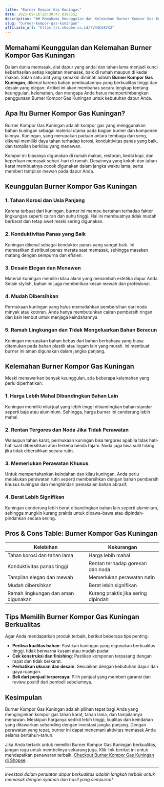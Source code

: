 ```yaml
---
title: "Burner Kompor Gas Kuningan"
date: 2025-09-16T20:30:47.838755Z
description: "## Memahami Keunggulan dan Kelemahan Burner Kompor Gas Kuningan..."
slug: "burner-kompor-gas-kuningan"
affiliate_url: "https://s.shopee.co.id/7V44C68VX2"
---
```

## Memahami Keunggulan dan Kelemahan Burner Kompor Gas Kuningan

Dalam dunia memasak, alat dapur yang andal dan tahan lama menjadi kunci keberhasilan setiap kegiatan memasak, baik di rumah maupun di kedai makan. Salah satu alat yang semakin diminati adalah **Burner Kompor Gas Kuningan**, dikenal karena bahan pembuatannya yang berkualitas tinggi dan desain yang elegan. Artikel ini akan membahas secara lengkap tentang keunggulan, kelemahan, dan mengapa Anda harus mempertimbangkan penggunaan Burner Kompor Gas Kuningan untuk kebutuhan dapur Anda.

## Apa Itu Burner Kompor Gas Kuningan?

Burner Kompor Gas Kuningan adalah kompor gas yang menggunakan bahan kuningan sebagai material utama pada bagian burner dan komponen lainnya. Kuningan, yang merupakan paduan antara tembaga dan seng, dikenal memiliki daya tahan terhadap korosi, konduktivitas panas yang baik, dan tampilan berkilau yang menawan.

Kompor ini biasanya digunakan di rumah makan, restoran, kedai kopi, dan keperluan memasak sehari-hari di rumah. Desainnya yang kokoh dan tahan karat membuatnya cocok digunakan dalam jangka waktu lama, serta memberi tampilan mewah pada dapur Anda.

## Keunggulan Burner Kompor Gas Kuningan

### 1. Tahan Korosi dan Usia Panjang

Karena terbuat dari kuningan, burner ini mampu bertahan terhadap faktor lingkungan seperti cairan dan suhu tinggi. Hal ini membuatnya tidak mudah berkarat dan tetap awet meski sering digunakan.

### 2. Konduktivitas Panas yang Baik

Kuningan dikenal sebagai konduktor panas yang sangat baik. Ini memastikan distribusi panas merata saat memasak, sehingga masakan matang dengan sempurna dan efisien.

### 3. Desain Elegan dan Menawan

Material kuningan memiliki kilau alami yang menambah estetika dapur Anda. Selain stylish, bahan ini juga memberikan kesan mewah dan profesional.

### 4. Mudah Dibersihkan

Permukaan kuningan yang halus memudahkan pembersihan dari noda minyak atau kotoran. Anda hanya membutuhkan cairan pembersih ringan dan kain lembut untuk menjaga keindahannya.

### 5. Ramah Lingkungan dan Tidak Mengeluarkan Bahan Beracun

Kuningan merupakan bahan bebas dari bahan berbahaya yang biasa ditemukan pada bahan plastik atau logam lain yang murah. Ini membuat burner ini aman digunakan dalam jangka panjang.

## Kelemahan Burner Kompor Gas Kuningan

Meski menawarkan banyak keunggulan, ada beberapa kelemahan yang perlu diperhatikan:

### 1. Harga Lebih Mahal Dibandingkan Bahan Lain

Kuningan memiliki nilai jual yang lebih tinggi dibandingkan bahan standar seperti baja atau aluminium. Sehingga, harga burner ini cenderung lebih mahal.

### 2. Rentan Tergores dan Noda Jika Tidak Perawatan

Walaupun tahan karat, permukaan kuningan bisa tergores apabila tidak hati-hati saat dibersihkan atau terkena benda tajam. Noda juga bisa sulit hilang jika tidak dibersihkan secara rutin.

### 3. Memerlukan Perawatan Khusus

Untuk mempertahankan keindahan dan kilau kuningan, Anda perlu melakukan perawatan rutin seperti membersihkan dengan bahan pembersih khusus kuningan dan menghindari pemakaian bahan abrasif.

### 4. Berat Lebih Signifikan

Kuningan cenderung lebih berat dibandingkan bahan lain seperti aluminium, sehingga mungkin kurang praktis untuk dibawa-bawa atau dipindah-pindahkan secara sering.

## Pros & Cons Table: Burner Kompor Gas Kuningan

| Kelebihan                                | Kekurangan                                   |
|------------------------------------------|----------------------------------------------|
| Tahan korosi dan tahan lama             | Harga lebih mahal                          |
| Konduktivitas panas tinggi               | Rentan terhadap goresan dan noda           |
| Tampilan elegan dan mewah                | Memerlukan perawatan rutin                |
| Mudah dibersihkan                        | Berat lebih signifikan                    |
| Ramah lingkungan dan aman digunakan      | Kurang praktis jika sering dipindah       |

## Tips Memilih Burner Kompor Gas Kuningan Berkualitas

Agar Anda mendapatkan produk terbaik, berikut beberapa tips penting:

- **Periksa kualitas bahan**: Pastikan kuningan yang digunakan berkualitas tinggi, tidak berwarna kusam atau mudah pudar.
- **Cek konstruksi dan finishing**: Pastikan komponen terpasang dengan rapat dan tidak berkarat.
- **Perhatikan ukuran dan desain**: Sesuaikan dengan kebutuhan dapur dan gaya ruangan.
- **Beli dari penjual terpercaya**: Pilih penjual yang memberi garansi dan review positif dari pembeli sebelumnya.

## Kesimpulan

Burner Kompor Gas Kuningan adalah pilihan tepat bagi Anda yang menginginkan kompor gas tahan karat, tahan lama, dan tampilannya menawan. Meskipun harganya sedikit lebih tinggi, kualitas dan keindahan yang ditawarkan sebanding dengan investasi jangka panjang. Dengan perawatan yang tepat, burner ini dapat menemani aktivitas memasak Anda selama bertahun-tahun.

Jika Anda tertarik untuk memiliki Burner Kompor Gas Kuningan berkualitas, jangan ragu untuk membelinya sekarang juga. Klik link berikut ini untuk mendapatkan penawaran terbaik: [Checkout Burner Kompor Gas Kuningan di Shopee](https://s.shopee.co.id/7V44C68VX2).

---

*Investasi dalam peralatan dapur berkualitas adalah langkah terbaik untuk memasak dengan nyaman dan hasil yang sempurna!*